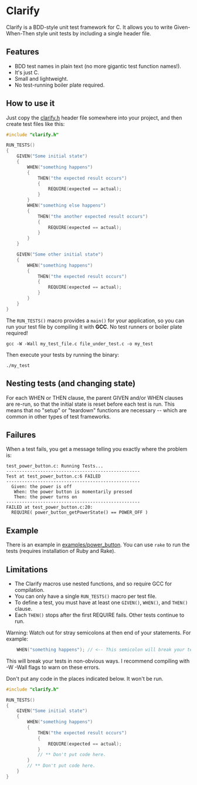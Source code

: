 # Clarify

Clarify is a BDD-style unit test framework for C. It allows you to write Given-When-Then style unit tests by including a single header file.

## Features

- BDD test names in plain text (no more gigantic test function names!).
- It's just C.
- Small and lightweight.
- No test-running boiler plate required.

## How to use it

Just copy the [clarify.h](https://raw.githubusercontent.com/ElectronVector/clarify/master/clarify.h) header file somewhere into your project, and then create test files like this:

```c
#include "clarify.h"

RUN_TESTS()
{
    GIVEN("Some initial state")
    {
        WHEN("something happens")
        {
            THEN("the expected result occurs")
            {
                REQUIRE(expected == actual);
            }
        }
        WHEN("something else happens")
        {
            THEN("the another expected result occurs")
            {
                REQUIRE(expected == actual);
            }
        }
    }

    GIVEN("Some other initial state")
    {
        WHEN("something happens")
        {
            THEN("the expected result occurs")
            {
                REQUIRE(expected == actual);
            }
        }
    }
}
```

The `RUN_TESTS()` macro provides a `main()` for your application, so you can run your test file by compiling it with **GCC**. No test runners or boiler plate required!

```
gcc -W -Wall my_test_file.c file_under_test.c -o my_test
```

Then execute your tests by running the binary:

```
./my_test
```

## Nesting tests (and changing state)

For each WHEN or THEN clause, the parent GIVEN and/or WHEN clauses are re-run, so that the initial state is reset before each test is run. This means that no "setup" or "teardown" functions are necessary -- which are common in other types of test frameworks.


## Failures

When a test fails, you get a message telling you exactly where the problem is:

```
test_power_button.c: Running Tests...
---------------------------------------------------
Test at test_power_button.c:6 FAILED
---------------------------------------------------
  Given: the power is off
   When: the power button is momentarily pressed
   Then: the power turns on
---------------------------------------------------
FAILED at test_power_button.c:20:
  REQUIRE( power_button_getPowerState() == POWER_OFF )
```

## Example

There is an example in [examples/power_button](https://github.com/ElectronVector/clarify/tree/master/examples/power_button). You can use `rake` to run the tests (requires installation of Ruby and Rake).

## Limitations

- The Clarify macros use nested functions, and so require GCC for compilation.
- You can only have a single `RUN_TESTS()` macro per test file.
- To define a test, you must have at least one `GIVEN()`, `WHEN()`, and `THEN()` clause.
- Each `THEN()` stops after the first REQUIRE fails. Other tests continue to run.

Warning: Watch out for stray semicolons at then end of your statements. For example:
```c
    WHEN("something happens"); // <-- This semicolon will break your tests.
```
This will break your tests in non-obvious ways. I recommend compiling with -W -Wall flags to warn on these errors.

Don't put any code in the places indicated below. It won't be run.

```c
#include "clarify.h"

RUN_TESTS()
{
    GIVEN("Some initial state")
    {
        WHEN("something happens")
        {
            THEN("the expected result occurs")
            {
                REQUIRE(expected == actual);
            }
            // ** Don't put code here.
        }
        // ** Don't put code here.
    }
}
```
